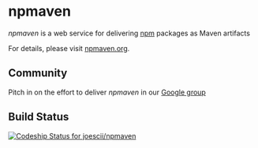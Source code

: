 npmaven
=======

*npmaven* is a web service for delivering [npm](https://www.npmjs.com/) packages as Maven artifacts

For details, please visit [npmaven.org](http://npmaven.org).

## Community
Pitch in on the effort to deliver *npmaven* in our [Google group](https://groups.google.com/forum/#!forum/npmaven)

## Build Status
[ ![Codeship Status for joescii/npmaven](https://codeship.com/projects/26a118b0-ac8c-0132-acda-4e5346bb67f3/status?branch=master)](https://codeship.com/projects/68528)
